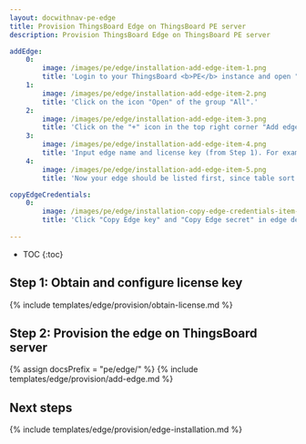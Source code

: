 ```yaml
---
layout: docwithnav-pe-edge
title: Provision ThingsBoard Edge on ThingsBoard PE server
description: Provision ThingsBoard Edge on ThingsBoard PE server

addEdge:
    0:
        image: /images/pe/edge/installation-add-edge-item-1.png
        title: 'Login to your ThingsBoard <b>PE</b> instance and open "Edge groups" page.'
    1:
        image: /images/pe/edge/installation-add-edge-item-2.png
        title: 'Click on the icon "Open" of the group "All".'
    2:
        image: /images/pe/edge/installation-add-edge-item-3.png  
        title: 'Click on the "+" icon in the top right corner "Add edge".'
    3:
        image: /images/pe/edge/installation-add-edge-item-4.png
        title: 'Input edge name and license key (from Step 1). For example, "My New Edge" and "Bsn3L4B089aXXZEiwf2glid". Additionally, please update cloud endpoint if required - this URL should be accessible by the edge. If edge is running in a docker container "localhost" is always <b>wrong</b>. It must be IP address of the machine where ThingsBoard <b>PE</b> is running and accessible by the edge container. If you are using ThingsBoard <b>Cloud</b> server to evaluate edge please set it as <b>https://thingsboard.cloud</b>. Click "Add" to add the edge.'
    4:
        image: /images/pe/edge/installation-add-edge-item-5.png
        title: 'Now your edge should be listed first, since table sort edges using created time by default.'

copyEdgeCredentials:
    0:
        image: /images/pe/edge/installation-copy-edge-credentials-item-1.png
        title: 'Click "Copy Edge key" and "Copy Edge secret" in edge details to copy your edge credentials to the clipboard and store them to some place, these values will be used in further steps.'
    
---
```


* TOC
{:toc}

## Step 1: Obtain and configure license key

{% include templates/edge/provision/obtain-license.md %}

## Step 2: Provision the edge on ThingsBoard server

{% assign docsPrefix = "pe/edge/" %}
{% include templates/edge/provision/add-edge.md %}

## Next steps

{% include templates/edge/provision/edge-installation.md %}
